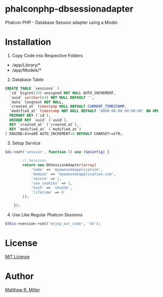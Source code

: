 # phalconphp-dbsessionadapter

Phalcon PHP - Database Session adapter using a Model.

# Installation

1) Copy Code into Respective Folders

 - /app/Library/* 
 - /app/Models/*

2) Database Table

```sql
CREATE TABLE `sessions` (
  `id` bigint(20) unsigned NOT NULL AUTO_INCREMENT,
  `uuid` varchar(64) NOT NULL DEFAULT '',
  `data` longtext NOT NULL,
  `created_at` timestamp NULL DEFAULT CURRENT_TIMESTAMP,
  `modified_at` timestamp NOT NULL DEFAULT '0000-00-00 00:00:00' ON UPDATE CURRENT_TIMESTAMP,
  PRIMARY KEY (`id`),
  UNIQUE KEY `uuid` (`uuid`),
  KEY `created_at` (`created_at`),
  KEY `modified_at` (`modified_at`)
) ENGINE=InnoDB AUTO_INCREMENT=0 DEFAULT CHARSET=utf8;
```

3) Setup Service
```php
$di->set('session', function () use ($oConfig) {

		// Sessions
		return new DbSessionAdapter(array(
			'name' => 'myawesomeapplication',
			'domain' => 'myawesomeapplication.com',
			'secure' => 1,
			'use_cookies' => 1,
			'hash' => 'sha256',
			'lifetime' => 0
		));

	});
```

4) Use Like Regular Phalcon Sessions

```php
$this->session->set('enjoy_our_code', 'ok');
```

# License
[MIT License](LICENSE)

# Author
[Matthew R. Miller](https://github.com/mattrmiller)
